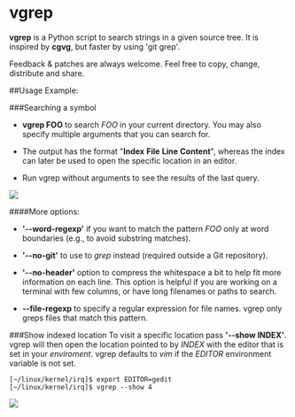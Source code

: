 # vgrep

**vgrep** is a Python script to search strings in a given source tree.  It is
inspired by **cgvg**, but faster by using 'git grep'.

Feedback & patches are always welcome.  Feel free to copy, change, distribute
and share.

##Usage Example:

###Searching a symbol

- **vgrep FOO** to search *FOO* in your current directory.  You may also specify
  multiple arguments that you can search for.

- The output has the format "**Index** **File** **Line** **Content**", whereas
  the index can later be used to open the specific location in an editor.

- Run vgrep without arguments to see the results of the last query.

![](https://github.com/vrothberg/vgrep/blob/master/screenshots/grep_example.png)

####More options:

- **'--word-regexp'** if you want to match the pattern *FOO* only at word
  boundaries (e.g., to avoid substring matches).

- **'--no-git'** to use to *grep* instead (required outside a Git repository).

- **'--no-header'** option to compress the whitespace a bit to help fit more
  information on each line.  This option is helpful if you are working on a
  terminal with few columns, or have long filenames or paths to search.

- **--file-regexp** to specify a regular expression for file names.  vgrep only
  greps files that match this pattern.

###Show indexed location
To visit a specific location pass **'--show INDEX'**.  vgrep will then open the
location pointed to by *INDEX* with the editor that is set in your *enviroment*.
vgrep defaults to *vim* if the *EDITOR* environment variable is not set.

```
[~/linux/kernel/irq]$ export EDITOR=gedit
[~/linux/kernel/irq]$ vgrep --show 4
```

![](https://github.com/vrothberg/vgrep/blob/master/screenshots/show_example.png)
